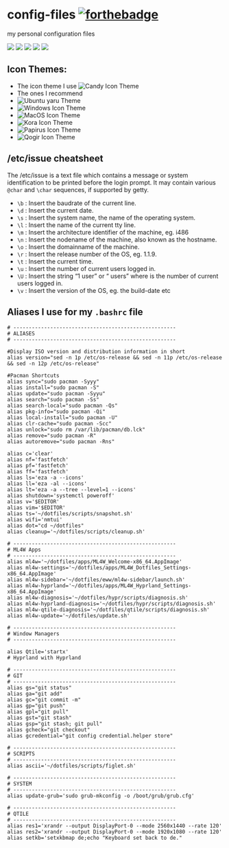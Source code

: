 # config-files  [![forthebadge](https://forthebadge.com/images/badges/built-with-love.svg)](https://forthebadge.com)
my personal configuration files    

![](https://img.shields.io/badge/maintained-yes-green?style=for-the-badge)
![](https://img.shields.io/github/forks/agneay/config-files?style=for-the-badge)
![](https://img.shields.io/github/issues/agneay/config-files?style=for-the-badge)
![](https://img.shields.io/github/stars/agneay/config-files?style=for-the-badge)
![](https://img.shields.io/github/license/agneay/config-files?style=for-the-badge)


## Icon Themes:

- The icon theme I use ![Candy Icon Theme](https://github.com/EliverLara/candy-icons?tab=readme-ov-file)
- The ones I recommend
- ![Ubuntu yaru Theme](https://github.com/ubuntu/yaru)
- ![Windows Icon Theme](https://github.com/yeyushengfan258/We10X-icon-theme)
- ![MacOS Icon Theme](https://github.com/vinceliuice/WhiteSur-gtk-theme)
- ![Kora Icon Theme](https://github.com/bikass/kora)
- ![Papirus Icon Theme](https://github.com/PapirusDevelopmentTeam/papirus-icon-theme)
- ![Qogir Icon Theme](https://github.com/vinceliuice/Qogir-theme)

## /etc/issue cheatsheet

The /etc/issue is a text file which contains a message or system identification to be printed before the login prompt. It may contain various `@char` and `\char` sequences, if supported by getty.
-  `\b` : Insert the baudrate of the current line.
- `\d` : Insert the current date.
- `\s` : Insert the system name, the name of the operating system.
- `\l` : Insert the name of the current tty line.
-  `\m` : Insert the architecture identifier of the machine, eg. i486
- `\n` : Insert the nodename of the machine, also known as the hostname.
- `\o` : Insert the domainname of the machine.
- `\r` : Insert the release number of the OS, eg. 1.1.9.
- `\t` : Insert the current time.
- `\u` : Insert the number of current users logged in.
- `\U` : Insert the string “1 user” or “ users” where is the number of current users logged in.
- `\v` : Insert the version of the OS, eg. the build-date etc

## Aliases I use for my `.bashrc` file

```
# -----------------------------------------------------
# ALIASES
# -----------------------------------------------------

#Display ISO version and distribution information in short
alias version="sed -n 1p /etc/os-release && sed -n 11p /etc/os-release && sed -n 12p /etc/os-release"

#Pacman Shortcuts
alias sync="sudo pacman -Syyy"
alias install="sudo pacman -S"
alias update="sudo pacman -Syyu"
alias search="sudo pacman -Ss"
alias search-local="sudo pacman -Qs"
alias pkg-info="sudo pacman -Qi"
alias local-install="sudo pacman -U"
alias clr-cache="sudo pacman -Scc"
alias unlock="sudo rm /var/lib/pacman/db.lck"
alias remove="sudo pacman -R"
alias autoremove="sudo pacman -Rns"

alias c='clear'
alias nf='fastfetch'
alias pf='fastfetch'
alias ff='fastfetch'
alias ls='eza -a --icons'
alias ll='eza -al --icons'
alias lt='eza -a --tree --level=1 --icons'
alias shutdown='systemctl poweroff'
alias v='$EDITOR'
alias vim='$EDITOR'
alias ts='~/dotfiles/scripts/snapshot.sh'
alias wifi='nmtui'
alias dot="cd ~/dotfiles"
alias cleanup='~/dotfiles/scripts/cleanup.sh'

# -----------------------------------------------------
# ML4W Apps
# -----------------------------------------------------
alias ml4w='~/dotfiles/apps/ML4W_Welcome-x86_64.AppImage'
alias ml4w-settings='~/dotfiles/apps/ML4W_Dotfiles_Settings-x86_64.AppImage'
alias ml4w-sidebar='~/dotfiles/eww/ml4w-sidebar/launch.sh'
alias ml4w-hyprland='~/dotfiles/apps/ML4W_Hyprland_Settings-x86_64.AppImage'
alias ml4w-diagnosis='~/dotfiles/hypr/scripts/diagnosis.sh'
alias ml4w-hyprland-diagnosis='~/dotfiles/hypr/scripts/diagnosis.sh'
alias ml4w-qtile-diagnosis='~/dotfiles/qtile/scripts/diagnosis.sh'
alias ml4w-update='~/dotfiles/update.sh'

# -----------------------------------------------------
# Window Managers
# -----------------------------------------------------

alias Qtile='startx'
# Hyprland with Hyprland

# -----------------------------------------------------
# GIT
# -----------------------------------------------------
alias gs="git status"
alias ga="git add"
alias gc="git commit -m"
alias gp="git push"
alias gpl="git pull"
alias gst="git stash"
alias gsp="git stash; git pull"
alias gcheck="git checkout"
alias gcredential="git config credential.helper store"

# -----------------------------------------------------
# SCRIPTS
# -----------------------------------------------------
alias ascii='~/dotfiles/scripts/figlet.sh'

# -----------------------------------------------------
# SYSTEM
# -----------------------------------------------------
alias update-grub='sudo grub-mkconfig -o /boot/grub/grub.cfg'

# -----------------------------------------------------
# QTILE
# -----------------------------------------------------
alias res1='xrandr --output DisplayPort-0 --mode 2560x1440 --rate 120'
alias res2='xrandr --output DisplayPort-0 --mode 1920x1080 --rate 120'
alias setkb='setxkbmap de;echo "Keyboard set back to de."
```
